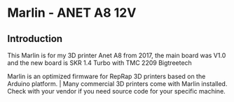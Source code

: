 # Marlin - ANET A8 12V

## Introduction
This Marlin is for my 3D printer Anet A8 from 2017, the main board was V1.0 and the new board is SKR 1.4 Turbo with TMC 2209 Bigtreetech

Marlin is an optimized firmware for RepRap 3D printers based on the Arduino platform. | Many commercial 3D printers come with Marlin installed. Check with your vendor if you need source code for your specific machine.

